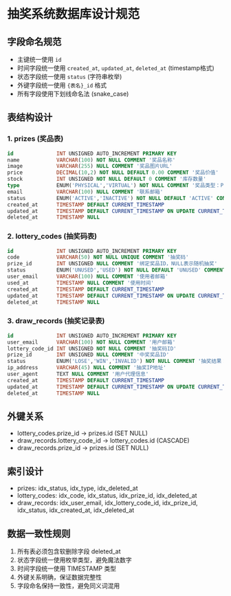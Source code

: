 # 抽奖系统数据库设计规范

## 字段命名规范
- 主键统一使用 `id`
- 时间字段统一使用 `created_at`, `updated_at`, `deleted_at` (timestamp格式)
- 状态字段统一使用 `status` (字符串枚举)
- 外键字段统一使用 `{表名}_id` 格式
- 所有字段使用下划线命名法 (snake_case)

## 表结构设计

### 1. prizes (奖品表)
```sql
id              INT UNSIGNED AUTO_INCREMENT PRIMARY KEY
name            VARCHAR(100) NOT NULL COMMENT '奖品名称'
image           VARCHAR(255) NULL COMMENT '奖品图片URL'
price           DECIMAL(10,2) NOT NULL DEFAULT 0.00 COMMENT '奖品价值'
stock           INT UNSIGNED NOT NULL DEFAULT 0 COMMENT '库存数量'
type            ENUM('PHYSICAL','VIRTUAL') NOT NULL COMMENT '奖品类型：PHYSICAL=实物奖品，VIRTUAL=虚拟奖品'
email           VARCHAR(100) NULL COMMENT '联系邮箱'
status          ENUM('ACTIVE','INACTIVE') NOT NULL DEFAULT 'ACTIVE' COMMENT '状态：ACTIVE=启用，INACTIVE=禁用'
created_at      TIMESTAMP DEFAULT CURRENT_TIMESTAMP
updated_at      TIMESTAMP DEFAULT CURRENT_TIMESTAMP ON UPDATE CURRENT_TIMESTAMP
deleted_at      TIMESTAMP NULL
```

### 2. lottery_codes (抽奖码表)
```sql
id              INT UNSIGNED AUTO_INCREMENT PRIMARY KEY
code            VARCHAR(50) NOT NULL UNIQUE COMMENT '抽奖码'
prize_id        INT UNSIGNED NULL COMMENT '绑定奖品ID，NULL表示随机抽奖'
status          ENUM('UNUSED','USED') NOT NULL DEFAULT 'UNUSED' COMMENT '使用状态'
user_email      VARCHAR(100) NULL COMMENT '使用者邮箱'
used_at         TIMESTAMP NULL COMMENT '使用时间'
created_at      TIMESTAMP DEFAULT CURRENT_TIMESTAMP
updated_at      TIMESTAMP DEFAULT CURRENT_TIMESTAMP ON UPDATE CURRENT_TIMESTAMP
deleted_at      TIMESTAMP NULL
```

### 3. draw_records (抽奖记录表)
```sql
id              INT UNSIGNED AUTO_INCREMENT PRIMARY KEY
user_email      VARCHAR(100) NOT NULL COMMENT '用户邮箱'
lottery_code_id INT UNSIGNED NOT NULL COMMENT '抽奖码ID'
prize_id        INT UNSIGNED NULL COMMENT '中奖奖品ID'
status          ENUM('LOSE','WIN','INVALID') NOT NULL COMMENT '抽奖结果：LOSE=未中奖，WIN=中奖，INVALID=无效'
ip_address      VARCHAR(45) NULL COMMENT '抽奖IP地址'
user_agent      TEXT NULL COMMENT '用户代理信息'
created_at      TIMESTAMP DEFAULT CURRENT_TIMESTAMP
updated_at      TIMESTAMP DEFAULT CURRENT_TIMESTAMP ON UPDATE CURRENT_TIMESTAMP
deleted_at      TIMESTAMP NULL
```

## 外键关系
- lottery_codes.prize_id -> prizes.id (SET NULL)
- draw_records.lottery_code_id -> lottery_codes.id (CASCADE)
- draw_records.prize_id -> prizes.id (SET NULL)

## 索引设计
- prizes: idx_status, idx_type, idx_deleted_at
- lottery_codes: idx_code, idx_status, idx_prize_id, idx_deleted_at
- draw_records: idx_user_email, idx_lottery_code_id, idx_prize_id, idx_status, idx_created_at, idx_deleted_at

## 数据一致性规则
1. 所有表必须包含软删除字段 deleted_at
2. 状态字段统一使用枚举类型，避免魔法数字
3. 时间字段统一使用 TIMESTAMP 类型
4. 外键关系明确，保证数据完整性
5. 字段命名保持一致性，避免同义词混用